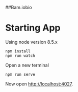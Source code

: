 ##Bam.iobio

# Starting App

Using node version 8.5.x

```
npm install
npm run watch
```

Open a new terminal
```
npm run serve
```

Now open [http://localhost:4027](http://localhost:4027).

